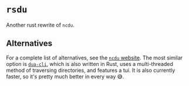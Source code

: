 # `rsdu`

Another rust rewrite of `ncdu`.

## Alternatives

For a complete list of alternatives, see the [`ncdu` website](https://dev.yorhel.nl/ncdu). The most similar option is [`dua-cli`](https://github.com/Byron/dua-cli), which is also written in Rust, uses a multi-threaded method of traversing directories, and features a tui. It is also currently faster, so it's pretty much better in every way :sweat_smile:.
